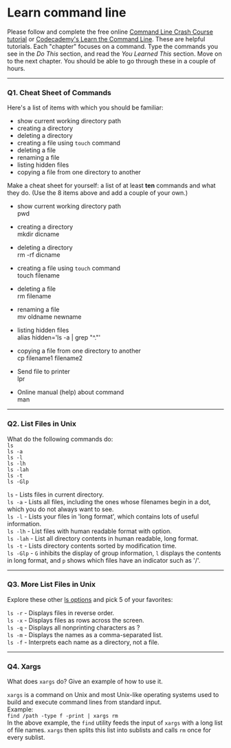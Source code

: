 # Learn command line

Please follow and complete the free online [Command Line Crash Course
tutorial](https://web.archive.org/web/20160708171659/http://cli.learncodethehardway.org/book/) or [Codecademy's Learn the Command Line](https://www.codecademy.com/learn/learn-the-command-line). These are helpful tutorials. Each "chapter" focuses on a command. Type the commands you see in the _Do This_ section, and read the _You Learned This_ section. Move on to the next chapter. You should be able to go through these in a couple of hours.

---

### Q1.  Cheat Sheet of Commands  

Here's a list of items with which you should be familiar:  
* show current working directory path
* creating a directory
* deleting a directory
* creating a file using `touch` command
* deleting a file
* renaming a file
* listing hidden files
* copying a file from one directory to another

Make a cheat sheet for yourself: a list of at least **ten** commands and what they do.  (Use the 8 items above and add a couple of your own.)  

* show current working directory path  
pwd  

* creating a directory  
mkdir dicname  

* deleting a directory  
rm -rf dicname

* creating a file using `touch` command  
touch filename  

* deleting a file  
rm filename  

* renaming a file  
mv oldname newname  

* listing hidden files  
alias hidden='ls -a | grep "^\."'

* copying a file from one directory to another  
cp filename1 filename2  

* Send file to printer  
lpr  

* Online manual (help) about command  
man  

---

### Q2.  List Files in Unix   

What do the following commands do:  
`ls`  
`ls -a`  
`ls -l`  
`ls -lh`  
`ls -lah`  
`ls -t`  
`ls -Glp`  

`ls` - Lists files in current directory.  
`ls -a` - Lists all files, including the ones whose filenames begin in a dot, which you do not always want to see.  
`ls -l` - Lists your files in 'long format', which contains lots of useful information.  
`ls -lh` - List files with human readable format with option.  
`ls -lah` - List all directory contents in human readable, long format.  
`ls -t` - Lists directory contents sorted by modification time.  
`ls -Glp` - `G` inhibits the display of group information, `l` displays the contents in long format, and `p` shows which files have an indicator such as '/'.  


---

### Q3.  More List Files in Unix  

Explore these other [ls options](http://www.techonthenet.com/unix/basic/ls.php) and pick 5 of your favorites:

`ls -r` - Displays files in reverse order.  
`ls -x` - Displays files as rows across the screen.  
`ls -q` - Displays all nonprinting characters as ?  
`ls -m` - Displays the names as a comma-separated list.  
`ls -f` - Interprets each name as a directory, not a file.  

---

### Q4.  Xargs   

What does `xargs` do? Give an example of how to use it.

`xargs` is a command on Unix and most Unix-like operating systems used to build and execute command lines from standard input.  
Example:  
`find /path -type f -print | xargs rm`  
In the above example, the `find` utility feeds the input of `xargs` with a long list of file names. `xargs` then splits this list into sublists and calls `rm` once for every sublist.

 


